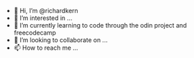 - 👋 Hi, I’m @richardkern
- 👀 I’m interested in ...
- 🌱 I’m currently learning to code through the odin project and freecodecamp
- 💞️ I’m looking to collaborate on ...
- 📫 How to reach me ...

<!---
richardkern/richardkern is a ✨ special ✨ repository because its `README.md` (this file) appears on your GitHub profile.
You can click the Preview link to take a look at your changes.
--->
